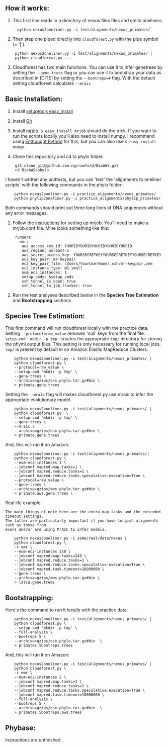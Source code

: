 How it works:
-------------

1. This first line reads in a directory of nexus files files and emits oneliners. 

		`python nexus2oneliner.py -i test/alignments/nexus_primates/`
	
2. Then step one piped directly into `cloudforest.py` with the pipe symbol (= '|').

		python nexus2oneliner.py -i test/alignments/nexus_primates/ | 
		python cloudforest.py ...

3. Cloudforest has two main functions. You can use it to infer genetrees by setting the `--gene-trees` flag or you can use it to bootstrap your data as described in [CITE] by setting the `--bootreps=#` flag. With the default setting cloudforest calculates  `--mraic`


Basic Installation:
------------------

1. Install [setuptools easy_install][2]

1. Install [Git][5]

1. Install [mrjob][3]. `$ easy_install mrjob` should do the trick. If you want to run the scripts locally you'll also need to install numpy. I recommend using [Enthought Python][4] for this, but you can also use `$ easy_install numpy`. 

1. Clone this repository and cd to phylo folder.

        git clone git@github.com:ngcrawford/BioAWS.git
        cd BioAWS/phylo

I haven't written any unittests, but you can 'test' the 'alignments to oneliner scripts' with the following commands in the phylo folder:

        python nexus2oneliner.py -i practice_alignments/nexus_primates/
        python phylip2oneliner.py -i practice_alignments/phylip_primates/

Both commands should print out three long lines of DNA sequences without any error messages. 

1. Follow the [instructions][1] for setting up mrjob. You'll need to make a mrjob.conf file. Mine looks something like this:
    
        runners:
          emr:
           aws_access_key_id: YOURIDYOURIDYOURIDYOURIDYOURID
           aws_region: us-east-1
           aws_secret_access_key: YOURSECRETKEYYOURSECRETKEYYOURSECRETKEY
           ec2_key_pair: mr-keypair
           ec2_key_pair_file: /Users/YourUserName/.ssh/mr-keypair.pem
           ec2_instance_type: m1.small
           num_ec2_instances: 1
           setup_cmds: &setup_cmds
           ssh_tunnel_is_open: true
           ssh_tunnel_to_job_tracker: true

1. Run the test analyses described below in the **Species Tree Estimation** and **Bootstrapping** sections

   
Species Tree Estimation:
------------------------

This first command will run cloudforest locally with the practice data. Setting `--protocol=raw_value` removes 'null' keys from the final file. `--setup-cmd 'mkdir -p tmp'` creates the appropriate `tmp/` directory for storing the phyml output files. This setting is only necessary for running local jobs. `tmp/` is present by default in on Amazon Elastic MapReduce Clusters. 


		python nexus2oneliner.py -i test/alignments/nexus_primates/ | 
		python cloudforest.py \
		--protocol=raw_value \
		--setup-cmd 'mkdir -p tmp' \
		--gene-trees \
		--archive=gzips/osx.phylo.tar.gz#bin \
		> primate.gene.trees
		
		
Setting the `--mraic` flag will makes cloudforest.py use mraic to infer the appropriate evolutionary model. 		

		python nexus2oneliner.py -i test/alignments/nexus_primates/ |
		python cloudforest.py  \
		--setup-cmd 'mkdir -p tmp' \
		--gene-trees \
		--mraic \
		--archive=gzips/osx.phylo.tar.gz#bin \
		> primate.gene.trees


And, this will run it on Amazon:

        python nexus2oneliner.py -i test/alignments/nexus_primates/|
        python cloudforest.py \
        --num-ec2-instances 2 \
        --jobconf mapred.map.tasks=1 \
        --jobconf mapred.reduce.tasks=1 \
        --jobconf mapred.reduce.tasks.speculative.execution=True \
		--protocol=raw_value \
        --gene-trees \
        --archive=gzips/aws.phylo.tar.gz#bin \
        > primate.aws.gene.trees \

Real life example:

    The main things of note here are the extra map tasks and the extended timeout settings. 
	The latter are particularly important if you have longish alignments such as those from
	exons and/or are using MrAIC to infer models.

		python nexus2oneliner.py -i some/real/data/nexus |
		python cloudforest.py \
		-r emr \
		--num-ec2-instances 250 \
		--jobconf mapred.map.tasks=249 \
		--jobconf mapred.reduce.tasks=1 \
		--jobconf mapred.reduce.tasks.speculative.execution=True \
		--jobconf mapred.task.timeout=18000000 \
		--gene-trees \
		--archive=gzips/aws.phylo.tar.gz#bin \
		> lotsa.gene.trees
        
Bootstrapping:
-------------

Here's the command to run it locally with the practice data:

		python nexus2oneliner.py -i test/alignments/nexus_primates/ |
		python cloudforest.py \
		--setup-cmd 'mkdir -p tmp' \
		--full-analysis \
		--bootreps 5 \
		--archive=gzips/osx.phylo.tar.gz#bin  \
		> primates.5bootreps.trees 

And, this will run it on Amazon:

		python nexus2oneliner.py -i test/alignments/nexus_primates/ |
		python cloudforest.py \
		-r emr \
		--num-ec2-instances 2 \
		--jobconf mapred.map.tasks=1 \
		--jobconf mapred.reduce.tasks=1 \
		--jobconf mapred.reduce.tasks.speculative.execution=True \
		--jobconf mapred.task.timeout=18000000 \
		--full-analysis \
		--bootreps 5 \
		--archive=gzips/osx.phylo.tar.gz#bin  \
		> primates.5bootreps.aws.trees 


Phybase:
--------

Instructions are unfinished.

[1]: http://packages.python.org/mrjob/
[2]: http://pypi.python.org/pypi/setuptools
[3]: https://github.com/Yelp/mrjob
[4]: http://www.enthought.com/products/epd.php
[5]: http://help.github.com/mac-set-up-git/